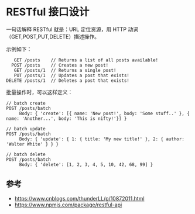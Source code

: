 # RESTful 接口设计

一句话解释 RESTful 就是：URL 定位资源，用 HTTP 动词（GET,POST,PUT,DELETE）描述操作。

示例如下：

```
   GET /posts    // Returns a list of all posts available!
  POST /posts    // Creates a new post!
   GET /posts/1  // Returns a single post!
   PUT /posts/1  // Updates a post that exists!
DELETE /posts/1  // Deletes a post that exists!
```

批量操作时，可以这样定义：

```
// batch create
POST /posts/batch
     Body: { 'create': [{ name: 'New post!', body: 'Some stuff..' }, { name: 'Another...', body: 'This is nifty!'}] }

// batch update
POST /posts/batch
     Body: { 'update': { 1: { title: 'My new title!' }, 2: { author: 'Walter White' } } }

// batch delete
POST /posts/batch
     Body: { 'delete': [1, 2, 3, 4, 5, 10, 42, 68, 99] }
```

## 参考

- https://www.cnblogs.com/thunderLL/p/10872011.html
- https://www.npmjs.com/package/restful-api
